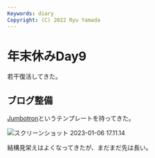 ```yaml
---
Keywords: diary
Copyright: (C) 2022 Ryu Yamada
---
```



# 年末休みDay9

若干復活してきた。

## ブログ整備
[Jumbotron](https://getbootstrap.jp/docs/4.2/components/jumbotron/)というテンプレートを持ってきた。

![スクリーンショット 2023-01-06 17.11.14](inkdrop://file:5MbqsFkEy)

結構見栄えはよくなってきたが、まだまだ先は長い。
